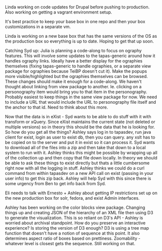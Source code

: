 Linda working on code updates for Drupal before pushing to production. Also working on getting a vagrant environment setup.

It's best practice to keep your base box in one repo and then your box customizations in a separate vm. 

Linda is working on a new base box that has the same versions of the OS as the production box so everything is up to date. Hoping to get that up soon.

Catching Syd up:
Julia is planning a code-along to focus on ography features. This will involve some updates to the tapas-generic around how it handles ography links. Ideally have a better display for the ographies themselves (fixing tapas-generic to handle ographies, or a separate view package for ographies because TeiBP doesn't cut it). Make the popups more visible/highlighted but the ographies themselves can be browsed. These changes should make it enough for a code-along. We haven't thought about linking from view package to another. Ie. clicking on a personography item would bring you to that item in the personography. Probably easiest to keep things in the same view package for now. We need to include a URL that would include the URL to personography file itself and the anchor to that id. Need to think about this more.

Now that the data is in eXist - Syd wants to be able to do stuff with it with transform or xQuery. Since eXist maintains the current state (not deleted or multiple versions) so in theory this should be the data that he is looking for. So how do you get all the things? Ashley says log in to tapasdev, run java client for exist, login as user to exist db, then you can query. any xslt has to be copied on to the server and put it in exist so it can process it. Syd wants to download all of the files into a zip and then take that down to a local system to run with it. Ashley thinks this might be possible by wrapping up all of the collection up and then copy that file down locally. In theory we should be able to ask these things to exist directly but thats a little cumbersome right now with all the logging in stuff. Ashley thinks we could do a curl command from within tapasdev on a new API call on exist (passing in your user info) to get this zip back. Ashley will help Syd with this since there is some urgency from Ben to get info back from Syd.

Eli needs to talk with Ernesto + Ashley about getting IP restrictions set up on the new production box for solr, fedora, and exist Admin interfaces.

Ashley has been working on the color blocks view package. Changing things up and creating JSON of the hierarchy of an XML file then using D3 to generate the visualization. This is so reliant on D3's API - Ashley is worried about archival standpoint. How do you preserve an interactive experience? Is storing the version of D3 enough? D3 is using a tree map function that doesn't have a notion of sequence at this point. It also determines aspect ratio of boxes based on prettiness. Zoomability - whatever level is closest gets the sequence. Still working on that.
